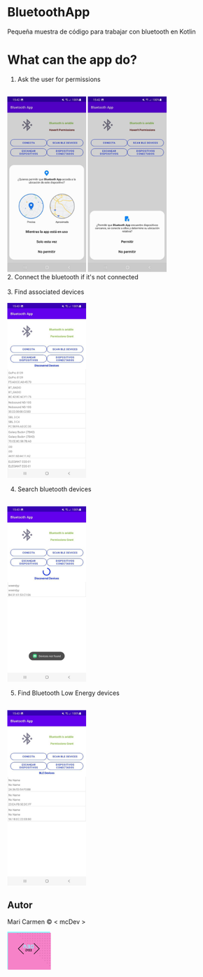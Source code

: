 # BluetoothApp
Pequeña muestra de código para trabajar con bluetooth en Kotlin

# What can the app do?
1. Ask the user for permissions<br></br>
<div><img  width="180px"  src="https://github.com/MariCarmen1991/BluetoothApp/blob/master/app/src/main/res/drawable-v24/bluetoothapp3.jpeg" />
<img  width="180px"  src="https://github.com/MariCarmen1991/BluetoothApp/blob/master/app/src/main/res/drawable-v24/bluetoothapp1.jpeg" /><div>
2. Connect the bluetooth if it's not connected<br></br>
3. Find associated devices<br></br>
<img  width="180px"  src="https://github.com/MariCarmen1991/BluetoothApp/blob/master/app/src/main/res/drawable-v24/bluetooth.jpeg" />

4. Search bluetooth devices<br></br>
<img  width="180px"  src="https://github.com/MariCarmen1991/BluetoothApp/blob/master/app/src/main/res/drawable-v24/bluetoothapp2.jpeg" />

5. Find Bluetooth Low Energy devices <br></br>
<img  width="180px"  src="https://github.com/MariCarmen1991/BluetoothApp/blob/master/app/src/main/res/drawable-v24/bluetoothapp4.jpeg" />

## Autor
Mari Carmen © < mcDev >

<div align="left"><img width="100px" src="https://github.com/MariCarmen1991/Assets/blob/master/app/src/main/res/drawable/mcImage1.png"/ style="transform:rotate(180deg);" >  </div>
